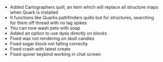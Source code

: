 - Added Cartographers quill, an item which will replace all structure maps when Quark is installed
- It functions like Quarks pathfinders quills but for structures, searching for them off thread with no lag spikes
- You can now wash pets with soap
- Added an option to use dyes directly on blocks
- Fixed wax not rendering on skull candles
- Fixed sugar block not falling correctly
- Fixed crash with latest create
- Fixed quiver keybind working in chat screen
